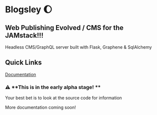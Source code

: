 # Blogsley :moon:


## Web Publishing Evolved / CMS for the JAMstack!!!

Headless CMS/GraphQL server built with Flask, Graphene & SqlAlchemy

## Quick Links

[Documentation](https://blogsley.readthedocs.io/)


### :warning: **This is in the early alpha stage! **

Your best bet is to look at the source code for information

More documentation coming soon!